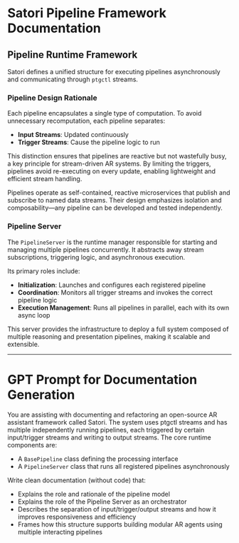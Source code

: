 # Satori Pipeline Framework Documentation

## Pipeline Runtime Framework

Satori defines a unified structure for executing pipelines asynchronously and communicating through `ptgctl` streams.

### Pipeline Design Rationale

Each pipeline encapsulates a single type of computation. To avoid unnecessary recomputation, each pipeline separates:

- **Input Streams**: Updated continuously
- **Trigger Streams**: Cause the pipeline logic to run

This distinction ensures that pipelines are reactive but not wastefully busy, a key principle for stream-driven AR systems. By limiting the triggers, pipelines avoid re-executing on every update, enabling lightweight and efficient stream handling.

Pipelines operate as self-contained, reactive microservices that publish and subscribe to named data streams. Their design emphasizes isolation and composability—any pipeline can be developed and tested independently.

### Pipeline Server

The `PipelineServer` is the runtime manager responsible for starting and managing multiple pipelines concurrently. It abstracts away stream subscriptions, triggering logic, and asynchronous execution.

Its primary roles include:

- **Initialization**: Launches and configures each registered pipeline
- **Coordination**: Monitors all trigger streams and invokes the correct pipeline logic
- **Execution Management**: Runs all pipelines in parallel, each with its own async loop

This server provides the infrastructure to deploy a full system composed of multiple reasoning and presentation pipelines, making it scalable and extensible.

---

# GPT Prompt for Documentation Generation

You are assisting with documenting and refactoring an open-source AR assistant framework called Satori. The system uses ptgctl streams and has multiple independently running pipelines, each triggered by certain input/trigger streams and writing to output streams. The core runtime components are:

- A `BasePipeline` class defining the processing interface
- A `PipelineServer` class that runs all registered pipelines asynchronously

Write clean documentation (without code) that:
- Explains the role and rationale of the pipeline model
- Explains the role of the Pipeline Server as an orchestrator
- Describes the separation of input/trigger/output streams and how it improves responsiveness and efficiency
- Frames how this structure supports building modular AR agents using multiple interacting pipelines

